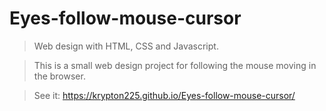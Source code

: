 # Eyes-follow-mouse-cursor

> Web design with HTML, CSS and Javascript. <br>

> This is a small web design project for following the mouse moving in the browser. <br>

> See it: https://krypton225.github.io/Eyes-follow-mouse-cursor/
